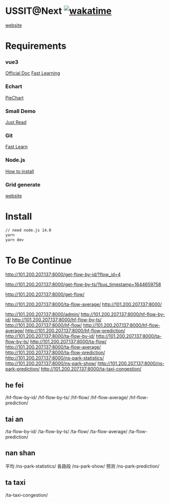 # USSIT@Next [![wakatime](https://wakatime.com/badge/user/b538f533-3e8c-4b7b-ab49-7aab7771d31c/project/2e051db0-f624-482d-aeec-c263ca04421b.svg)](https://wakatime.com/badge/user/b538f533-3e8c-4b7b-ab49-7aab7771d31c/project/2e051db0-f624-482d-aeec-c263ca04421b)
[website](http://ussit.lawted.tech/)
# Requirements

### vue3
[Official Doc](https://v3.cn.vuejs.org)
[Fast Learning](https://blog.csdn.net/qq_53324833/article/details/120679234)

### Echart
[PieChart](https://echarts.apache.org/examples/zh/editor.html?c=pie-borderRadius)

### Small Demo
[Just Read](https://github.com/biubiubiu01/vue3-bigData/blob/master/src/views/more/components/hotMap.vue)

### Git
[Fast Learn](https://www.q18idc.com/2020/07/14/git/git.html)

### Node.js
[How to install](https://www.runoob.com/nodejs/nodejs-install-setup.html)

### Grid generate
[website](https://grid.layoutit.com/)
# Install
``` sh
// need node.js 14.0
yarn
yarn dev
```

  # To Be Continue
http://101.200.207.137:8000/get-flow-by-id/?flow_id=4

http://101.200.207.137:8000/get-flow-by-ts/?bus_timestamp=1644659758

http://101.200.207.137:8000/get-flow/

http://101.200.207.137:8000/ta-flow-average/
http://101.200.207.137:8000/

http://101.200.207.137:8000/admin/
http://101.200.207.137:8000/hf-flow-by-id/
http://101.200.207.137:8000/hf-flow-by-ts/
http://101.200.207.137:8000/hf-flow/
http://101.200.207.137:8000/hf-flow-average/
http://101.200.207.137:8000/hf-flow-prediction/
http://101.200.207.137:8000/ta-flow-by-id/
http://101.200.207.137:8000/ta-flow-by-ts/
http://101.200.207.137:8000/ta-flow/
http://101.200.207.137:8000/ta-flow-average/
http://101.200.207.137:8000/ta-flow-prediction/
http://101.200.207.137:8000/ns-park-statistics/
http://101.200.207.137:8000/ns-park-show/
http://101.200.207.137:8000/ns-park-prediction/
http://101.200.207.137:8000/ta-taxi-congestion/

## he fei
/hf-flow-by-id/
/hf-flow-by-ts/
/hf-flow/
/hf-flow-average/
/hf-flow-prediction/

## tai an
/ta-flow-by-id/
/ta-flow-by-ts/
/ta-flow/
/ta-flow-average/
/ta-flow-prediction/

## nan shan
平均
/ns-park-statistics/
各路段
/ns-park-show/
预测
/ns-park-prediction/

## ta taxi
/ta-taxi-congestion/